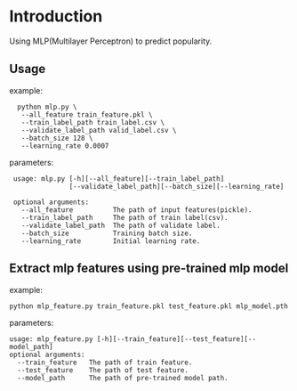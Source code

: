 # Introduction

Using MLP(Multilayer Perceptron) to predict popularity.

## Usage

example:

```shell
  python mlp.py \
   --all_feature train_feature.pkl \
   --train_label_path train_label.csv \
   --validate_label_path valid_label.csv \
   --batch_size 128 \
   --learning_rate 0.0007
 ```

 parameters:

 ```shell
  usage: mlp.py [-h][--all_feature][--train_label_path]
                [--validate_label_path][--batch_size][--learning_rate]
  
  optional arguments:
    --all_feature          The path of input features(pickle).
    --train_label_path     The path of train label(csv).
    --validate_label_path  The path of validate label.
    --batch_size           Training batch size.
    --learning_rate        Initial learning rate.
 ```
  
## Extract mlp features using pre-trained mlp model

 example:

 ```shell
 python mlp_feature.py train_feature.pkl test_feature.pkl mlp_model.pth
 ```

 parameters:

 ```shell
 usage: mlp_feature.py [-h][--train_feature][--test_feature][--model_path]
 optional arguments:
   --train_feature   The path of train feature.
   --test_feature    The path of test feature.
   --model_path      The path of pre-trained model path.
 ```
